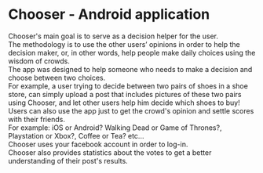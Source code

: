 # Chooser - Android application
Chooser's main goal is to serve as a decision helper for the user.<br>
The methodology is to use the other users’ opinions in order to help the decision maker, or, in other words, help people make daily choices using the wisdom of crowds.<br>
The app was designed to help someone who needs to make a decision and choose between two choices.<br>
For example, a user trying to decide between two pairs of shoes in a shoe store, can simply upload a post that includes pictures of these two pairs using Chooser, and let other users help him decide which shoes to buy!<br>
Users can also use the app just to get the crowd's opinion and settle scores with their friends.<br>
For example: iOS or Android? Walking Dead or Game of Thrones?, Playstation or Xbox?, Coffee or Tea? etc...<br>
Chooser uses your facebook account in order to log-in.<br>
Chooser also provides statistics about the votes to get a better understanding of their post's results.<br>

